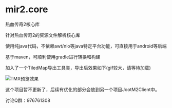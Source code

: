 # mir2.core
热血传奇2核心库

针对热血传奇2的资源文件解析核心库

使用纯java代码，不依赖awt/nio等java特定平台功能，可直接用于android等后端

基于maven，可顺利使用gradle进行转换和构建

加入了一个TiledMap导出工具类，导出后效果如下(gif较大，请等待加载)

![TMX预览效果](https://github.com/jootnet/mir2.core/raw/master/src/test/java/mir2/core/tmx.gif)

这个项目暂不更新了，后续有优化的部分会放到另一个项目JootM2Client中。

讨论Q群：976761308
